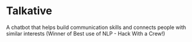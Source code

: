 # Talkative
A chatbot that helps build communication skills and connects people with similar interests
(Winner of Best use of NLP - Hack With a Crew!)
